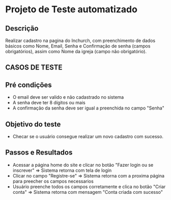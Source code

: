 # Projeto de Teste automatizado 

## Descrição 

Realizar cadastro na pagina do Inchurch, com preenchimento de dados básicos como Nome, Email, Senha e Confirmação de senha (campos obrigatórios), assim como Nome da igreja (campo não obrigatório).

## CASOS DE TESTE

## Pré condições 

- O email deve ser valido e não cadastrado no sistema
- A senha deve ter 8 dígitos ou mais
- A confirmação da senha deve ser igual a preenchida no campo "Senha"

## Objetivo do teste

- Checar se o usuário consegue realizar um novo cadastro com sucesso.

## Passos e Resultados

- Acessar a página home do site e clicar no botão "Fazer login ou se inscrever" => Sistema retorna com tela de login
- Clicar no campo "Registre-se" => Sistema retorna com a proxima página para preecher os campos necessarios
- Usuário preenche todos os campos corretamente e clica no botão "Criar conta" => Sistema retorna com mensagem "Conta criada com sucesso"

